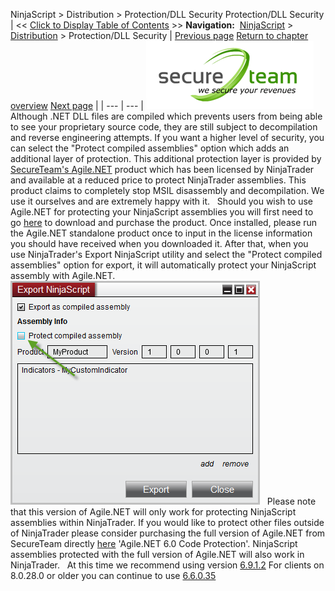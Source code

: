 ﻿
NinjaScript \> Distribution \> Protection/DLL Security
Protection/DLL Security
| \<\< [Click to Display Table of Contents](protection_dll_security.md) \>\> **Navigation:**     [NinjaScript](ninjascript.md) \> [Distribution](distribution.md) \> Protection/DLL Security | [Previous page](export_problems.md) [Return to chapter overview](distribution.md) [Next page](commercial_distribution.md) |
| --- | --- |
[![SecureTeam](protection_dll_security_1.gif "SecureTeam")](http://www.secureteam.net/ "SecureTeam")
 
Although .NET DLL files are compiled which prevents users from being able to see your proprietary source code, they are still subject to decompilation and reverse engineering attempts. If you want a higher level of security, you can select the "Protect compiled assemblies" option which adds an additional layer of protection. This additional protection layer is provided by [SecureTeam's Agile.NET](http://www.secureteam.net/ninja-pricing "SecureTeam's Agile.NET") product which has been licensed by NinjaTrader and available at a reduced price to protect NinjaTrader assemblies. This product claims to completely stop MSIL disassembly and decompilation. We use it ourselves and are extremely happy with it.
 
Should you wish to use Agile.NET for protecting your NinjaScript assemblies you will first need to go [here](http://www.secureteam.net/ninja-pricing "CliSecure Download") to download and purchase the product. Once installed, please run the Agile.NET standalone product once to input in the license information you should have received when you downloaded it. After that, when you use NinjaTrader's Export NinjaScript utility and select the "Protect compiled assemblies" option for export, it will automatically protect your NinjaScript assembly with Agile.NET.
 
![Protection_DLL_Security_2](protection_dll_security_2.png)
 
Please note that this version of Agile.NET will only work for protecting NinjaScript assemblies within NinjaTrader. If you would like to protect other files outside of NinjaTrader please consider purchasing the full version of Agile.NET from SecureTeam directly [here](http://www.secureteam.net/ninja-pricing "Agile.NET Purchase") 'Agile.NET 6\.0 Code Protection'. NinjaScript assemblies protected with the full version of Agile.NET will also work in NinjaTrader.
 
At this time we recommend using version [6\.9\.1\.2](https://secureteam.net/content/AgileDotNetInstaller6912.exe)
For clients on 8\.0\.28\.0 or older you can continue to use [6\.6\.0\.35](https://secureteam.net/content/AgileDotNetInstaller66035.exe)
